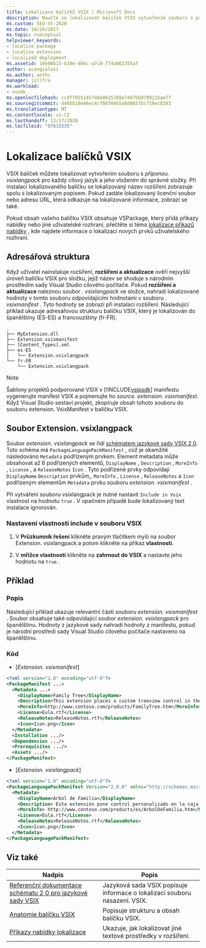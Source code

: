 ```yaml
---
title: Lokalizace balíčků VSIX | Microsoft Docs
description: Naučte se lokalizovat balíček VSIX vytvořením souboru s příponou. vsixlangpack pro každý cílový jazyk a jejich vložením do správné složky.
ms.custom: SEO-VS-2020
ms.date: 10/26/2017
ms.topic: conceptual
helpviewer_keywords:
- localize package
- localize extension
- localized deployment
ms.assetid: 10e80b13-b39e-466c-a7c8-774a862355af
author: acangialosi
ms.author: anthc
manager: jillfra
ms.workload:
- vssdk
ms.openlocfilehash: cc9f7055145748e0625788e7487bb978911bae7f
ms.sourcegitcommit: d485b18e46ec4cf08704b5a8d0657bc716ec8393
ms.translationtype: MT
ms.contentlocale: cs-CZ
ms.lasthandoff: 12/17/2020
ms.locfileid: "97615535"
---
```

# <a name="localizing-vsix-packages"></a>Lokalizace balíčků VSIX

VSIX balíček můžete lokalizovat vytvořením souboru s *příponou. vsixlangpack* pro každý cílový jazyk a jeho vložením do správné složky. Při instalaci lokalizovaného balíčku se lokalizovaný název rozšíření zobrazuje spolu s lokalizovaným popisem. Pokud zadáte lokalizovaný licenční soubor nebo adresu URL, která odkazuje na lokalizované informace, zobrazí se také.

Pokud obsah vašeho balíčku VSIX obsahuje VSPackage, který přidá příkazy nabídky nebo jiné uživatelské rozhraní, přečtěte si téma [lokalizace příkazů nabídky](../extensibility/localizing-menu-commands.md) , kde najdete informace o lokalizaci nových prvků uživatelského rozhraní.

## <a name="directory-structure"></a>Adresářová struktura

 Když uživatel nainstaluje rozšíření, **rozšíření a aktualizace** ověří nejvyšší úroveň balíčku VSIX pro složku, jejíž název se shoduje s národním prostředím sady Visual Studio cílového počítače. Pokud **rozšíření a aktualizace** naleznou soubor *. vsixlangpack* ve složce, nahradí lokalizované hodnoty v tomto souboru odpovídajícími hodnotami v souboru *. vsixmanifest* . Tyto hodnoty se zobrazí při instalaci rozšíření. Následující příklad ukazuje adresářovou strukturu balíčku VSIX, který je lokalizován do španělštiny (ES-ES) a francouzštiny (fr-FR).

```text
.
├── MyExtension.dll
├── Extension.vsixmanifest
├── [Content_Types].xml
├── es-ES
│   └── Extension.vsixlangpack
└── fr-FR
    └── Extension.vsixlangpack
```

> [!NOTE]
> Šablony projektů podporované VSIX v [!INCLUDE[vsipsdk](../extensibility/includes/vsipsdk_md.md)] manifestu vygenerujte manifest VSIX a pojmenujte ho *source. extension. vsixmanifest*. Když Visual Studio sestaví projekt, zkopíruje obsah tohoto souboru do souboru extension. VsixManifest v balíčku VSIX.

## <a name="the-extensionvsixlangpack-file"></a>Soubor Extension. vsixlangpack

Soubor *extension. vsixlangpack* se řídí [schématem jazykové sady VSIX 2,0](../extensibility/vsix-language-pack-schema-2-0-reference.md). Toto schéma má `PackageLanguagePackManifest` , což je okamžitě následováno `Metadata` podřízeným prvkem. Element metadata může obsahovat až 6 podřízených elementů, `DisplayName` , `Description` , `MoreInfo` , `License` , a `ReleaseNotes` `Icon` . Tyto podřízené prvky odpovídají `DisplayName` `Description` prvkům,, `MoreInfo` , `License` , `ReleaseNotes` a `Icon` podřízeným elementům `Metadata` prvku souboru *extension. vsixmanifest* .

Při vytváření souboru vsixlangpack je nutné nastavit `Include in Vsix` vlastnost na hodnotu `true` . V opačném případě bude lokalizovaný text instalace ignorován.

### <a name="to-set-the-include-in-vsix-property"></a>Nastavení vlastnosti include v souboru VSIX

1. V **Průzkumník řešení** klikněte pravým tlačítkem myši na soubor Extension. vsixlangpack a potom klikněte na příkaz **vlastnosti**.

2. V **mřížce vlastností** klikněte na **zahrnout do VSIX** a nastavte jeho hodnotu na `true` .

## <a name="example"></a>Příklad

### <a name="description"></a>Popis

Následující příklad ukazuje relevantní části souboru *extension. vsixmanifest* . Soubor obsahuje také odpovídající soubor *extension. vsixlangpack* pro španělštinu. Hodnoty z jazykové sady nahradí hodnoty z manifestu, pokud je národní prostředí sady Visual Studio cílového počítače nastaveno na španělštinu.

### <a name="code"></a>Kód

- [*Extension. vsixmanifest*]

```xml
<?xml version="1.0" encoding="utf-8"?>
<PackageManifest ...>
  <Metadata ...>
    <DisplayName>Family Tree</DisplayName>
    <Description>This extension places a custom treeview control in the toolbox that is optimized for handling family tree information.</Description>
    <MoreInfo>http://www.contoso.com/products/FamilyTree.htm</MoreInfo>
    <License>Eula.rtf</License>
    <ReleaseNotes>ReleaseNotes.rtf</ReleaseNotes>
    <Icon>Icon.png</Icon>
  </Metadata>
  <Installation .../>
  <Dependencies .../>
  <Prerequisites .../>
  <Assets .../>
</PackageManifest>
```

- [*Extension. vsixlangpack*]

```xml
<?xml version="1.0" encoding="utf-8"?>
<PackageLanguagePackManifest Version="2.0.0" xmlns="http://schemas.microsoft.com/developer/vsx-schema/2011">
  <Metadata>
    <DisplayName>Arbol de Familia</DisplayName>
    <Description> Esta extensión pone control personalizado en la caja de herramientas por manejar información de familia.</Description>
    <MoreInfo> http://www.contoso.com/products/es/ArbolDeFamilia.htm</MoreInfo>
    <License>Eula.rtf</License>
    <ReleaseNotes>ReleaseNotes.rtf</ReleaseNotes>
    <Icon>Icon.png</Icon>
  </Metadata>
</PackageLanguagePackManifest>
```

## <a name="see-also"></a>Viz také

|Nadpis|Popis|
|-----------|-----------------|
|[Referenční dokumentace schématu 2,0 pro jazykové sady VSIX](vsix-language-pack-schema-2-0-reference.md)|Jazyková sada VSIX popisuje informace o lokalizaci souboru nasazení. VSIX.|
|[Anatomie balíčku VSIX](../extensibility/anatomy-of-a-vsix-package.md)|Popisuje strukturu a obsah balíčku VSIX.|
|[Příkazy nabídky lokalizace](../extensibility/localizing-menu-commands.md)|Ukazuje, jak lokalizovat jiné textové prostředky v rozšíření.|

